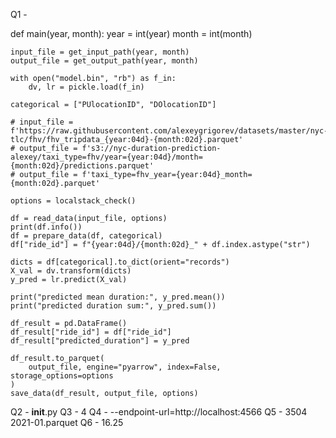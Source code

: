 Q1 -

def main(year, month):
    year = int(year)
    month = int(month)

    input_file = get_input_path(year, month)
    output_file = get_output_path(year, month)

    with open("model.bin", "rb") as f_in:
        dv, lr = pickle.load(f_in)

    categorical = ["PUlocationID", "DOlocationID"]

    # input_file = f'https://raw.githubusercontent.com/alexeygrigorev/datasets/master/nyc-tlc/fhv/fhv_tripdata_{year:04d}-{month:02d}.parquet'
    # output_file = f's3://nyc-duration-prediction-alexey/taxi_type=fhv/year={year:04d}/month={month:02d}/predictions.parquet'
    # output_file = f'taxi_type=fhv_year={year:04d}_month={month:02d}.parquet'

    options = localstack_check()

    df = read_data(input_file, options)
    print(df.info())
    df = prepare_data(df, categorical)
    df["ride_id"] = f"{year:04d}/{month:02d}_" + df.index.astype("str")

    dicts = df[categorical].to_dict(orient="records")
    X_val = dv.transform(dicts)
    y_pred = lr.predict(X_val)

    print("predicted mean duration:", y_pred.mean())
    print("predicted duration sum:", y_pred.sum())

    df_result = pd.DataFrame()
    df_result["ride_id"] = df["ride_id"]
    df_result["predicted_duration"] = y_pred

    df_result.to_parquet(
        output_file, engine="pyarrow", index=False, storage_options=options
    )
    save_data(df_result, output_file, options)


Q2 - __init__.py
Q3 - 4
Q4 - --endpoint-url=http://localhost:4566
Q5 - 3504 2021-01.parquet
Q6 - 16.25
